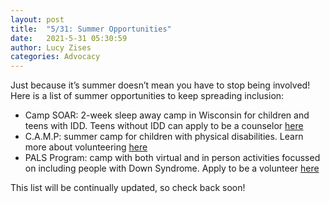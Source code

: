 ```yaml
---
layout: post
title:  "5/31: Summer Opportunities"
date:   2021-5-31 05:30:59
author: Lucy Zises
categories: Advocacy
---
```


Just because it’s summer doesn’t mean you have to stop being involved! Here is a list of summer opportunities to keep spreading inclusion:

- Camp SOAR: 2-week sleep away camp in Wisconsin for children and teens with IDD. Teens without IDD can apply to be a counselor [here](https://www.childrensresearchtriangle.org/camp-soar/)
- C.A.M.P: summer camp for children with physical disabilities. Learn more about volunteering [here](https://campchicago.weebly.com/)
- PALS Program: camp with both virtual and in person activities focussed on including people with Down Syndrome. Apply to be a volunteer [here](https://www.palsprograms.org/summer)

This list will be continually updated, so check back soon!
